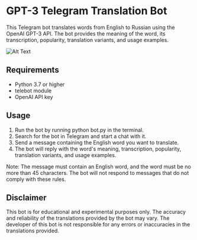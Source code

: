 # GPT-3 Telegram Translation Bot

This Telegram bot translates words from English to Russian using the OpenAI GPT-3 API. The bot provides the meaning of the word, its transcription, popularity, translation variants, and usage examples.

![Alt Text](https://s3.us-west-2.amazonaws.com/secure.notion-static.com/de14abb7-2783-47ea-bf94-036b95e16467/IMG_1728.png?X-Amz-Algorithm=AWS4-HMAC-SHA256&X-Amz-Content-Sha256=UNSIGNED-PAYLOAD&X-Amz-Credential=AKIAT73L2G45EIPT3X45%2F20230220%2Fus-west-2%2Fs3%2Faws4_request&X-Amz-Date=20230220T040802Z&X-Amz-Expires=86400&X-Amz-Signature=3b925f53fe3e28a4545b5f3f4b5cfb66ed618c60ff59466d5845ce3930fccd2d&X-Amz-SignedHeaders=host&response-content-disposition=filename%3D%22IMG_1728.PNG.png%22&x-id=GetObject)


## Requirements
* Python 3.7 or higher
* telebot module
* OpenAI API key

## Usage
1. Run the bot by running python bot.py in the terminal.
2. Search for the bot in Telegram and start a chat with it.
3. Send a message containing the English word you want to translate.
4. The bot will reply with the word's meaning, transcription, popularity, translation variants, and usage examples.

Note: The message must contain an English word, and the word must be no more than 45 characters. The bot will not respond to messages that do not comply with these rules.

## Disclaimer
This bot is for educational and experimental purposes only. The accuracy and reliability of the translations provided by the bot may vary. The developer of this bot is not responsible for any errors or inaccuracies in the translations provided.